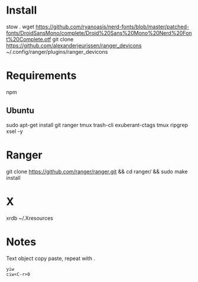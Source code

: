 # Install

  stow .
  wget https://github.com/ryanoasis/nerd-fonts/blob/master/patched-fonts/DroidSansMono/complete/Droid%20Sans%20Mono%20Nerd%20Font%20Complete.otf
  git clone https://github.com/alexanderjeurissen/ranger_devicons ~/.config/ranger/plugins/ranger_devicons


# Requirements

  npm 

## Ubuntu

  sudo apt-get install git ranger tmux trash-cli exuberant-ctags tmux ripgrep xsel -y


# Ranger

  git clone https://github.com/ranger/ranger.git && cd ranger/ && sudo make install

# X

  xrdb ~/.Xresources

# Notes

Text object copy paste, repeat with .

	yiw
	ciw<C-r>0
